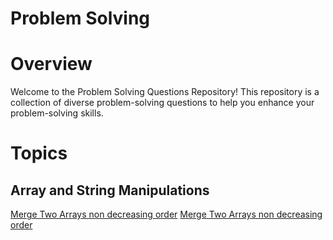 # Problem Solving 

# Overview

Welcome to the Problem Solving Questions Repository! This repository is a collection of diverse problem-solving questions to help you enhance your problem-solving skills.

# Topics
## Array and String Manipulations

[ Merge Two Arrays non decreasing order](Array-Problems/merge-array.js)
[ Merge Two Arrays non decreasing order](Array-Problems/remove-element.js)


   
